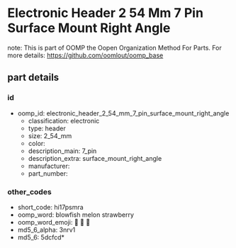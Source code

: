 # Electronic Header 2 54 Mm 7 Pin Surface Mount Right Angle  

note: This is part of OOMP the Oopen Organization Method For Parts. For more details: https://github.com/oomlout/oomp_base

##  part details





### id
* oomp_id: electronic_header_2_54_mm_7_pin_surface_mount_right_angle
  * classification: electronic
  * type: header
  * size: 2_54_mm
  * color: 
  * description_main: 7_pin
  * description_extra: surface_mount_right_angle
  * manufacturer: 
  * part_number: 

### other_codes
* short_code: hi17psmra
* oomp_word: blowfish melon strawberry
* oomp_word_emoji: :blowfish: :melon: :strawberry:
* md5_6_alpha: 3nrv1
* md5_6: 5dcfcd* 